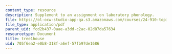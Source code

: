 ```yaml
---
content_type: resource
description: Supplement to an assignment on laboratory phonology.
file: https://ol-ocw-studio-app-qa.s3.amazonaws.com/courses/24-910-topics-in-linguistic-theory-laboratory-phonology-spring-2007/705f6ea2e0b8318fa6ef57fb97de1686_tree1house.pdf
file_type: application/pdf
parent_uid: fcd2b437-0aae-a3dd-c2ac-02d87da57634
resourcetype: Document
title: tree1house
uid: 705f6ea2-e0b8-318f-a6ef-57fb97de1686
---
```

